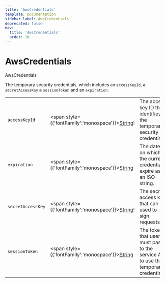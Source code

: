 ```yaml
---
title: 'AwsCredentials'
template: Documentation
sidebar_label: AwsCredentials
deprecated: false
nav:
  title: 'AwsCredentials'
  order: 10
---
```


# AwsCredentials

<div style={{'fontFamily':'monospace'}}><span style={{'fontSize':'1.5rem','fontWeight':500}}>AwsCredentials</span></div>



The temporary security credentials, which includes an `accessKeyId`, a `secretAccessKey` a `sessionToken` and an `expiration`.

| | | |
| -- | -- | -- |
| `accessKeyId` | <span style={{'fontFamily':'monospace'}}><a href="/guardrails/docs/reference/graphql/scalar/String">String</a>!</span> | The access key ID that identifies the temporary security credentials. |
| `expiration` | <span style={{'fontFamily':'monospace'}}><a href="/guardrails/docs/reference/graphql/scalar/String">String</a></span> | The date on which the current credentials expire as an ISO string. |
| `secretAccessKey` | <span style={{'fontFamily':'monospace'}}><a href="/guardrails/docs/reference/graphql/scalar/String">String</a>!</span> | The secret access key that can be used to sign requests. |
| `sessionToken` | <span style={{'fontFamily':'monospace'}}><a href="/guardrails/docs/reference/graphql/scalar/String">String</a></span> | The token that users must pass to the service API to use the temporary credentials. |